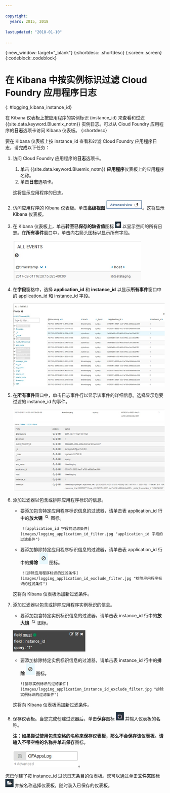 ```yaml
---

copyright:
  years: 2015, 2018

lastupdated: "2018-01-10"

---
```

{:new_window: target="_blank"}
{:shortdesc: .shortdesc}
{:screen:.screen}
{:codeblock:.codeblock}


# 在 Kibana 中按实例标识过滤 Cloud Foundry 应用程序日志
{: #logging_kibana_instance_id}

在 Kibana 仪表板上按应用程序的实例标识 (instance_id) 来查看和过滤 {{site.data.keyword.Bluemix_notm}} 实例日志。可以从 Cloud Foundry 应用程序的**日志**选项卡访问 Kibana 仪表板。
{:shortdesc}

要在 Kibana 仪表板上按 instance_id 查看和过滤 Cloud Foundry 应用程序日志，请完成以下任务：

1. 访问 Cloud Foundry 应用程序的**日志**选项卡。 

    1. 单击 {{site.data.keyword.Bluemix_notm}} **应用程序**仪表板上的应用程序名称。
    2. 单击**日志**选项卡。 
    
    这将显示应用程序的日志。

2. 访问应用程序的 Kibana 仪表板。单击**高级视图** ![“高级视图”链接](images/logging_advanced_view.jpg "“高级视图”链接")。这将显示 Kibana 仪表板。

3. 在 Kibana 仪表板上，单击**转至已保存的缺省值**图标 ![“转至已保存的缺省值”图标](images/logging_default_dash.jpg "“转至已保存的缺省值”图标") 以显示空间的所有日志。在**所有事件**窗口中，单击向右箭头图标以显示所有字段。 

    ![具有向右箭头图标的“所有事件”窗口](images/logging_all_events_no_fields.jpg "具有向右箭头图标的“所有事件”窗口")

4. 在**字段**窗格中，选择 **application_id** 和 **instance_id** 以显示**所有事件**窗口中的 application_id 和 instance_id 字段。

    ![选择了 application_id 和 instance_id 字段的“所有事件”窗口](images/logging_all_events_app_instance_select.jpg "选择了 application_id 和 instance_id 字段的“所有事件”窗口")

5. 在**所有事件**窗口中，单击日志事件行以显示该事件的详细信息。选择显示您要过滤的 instance_id 的事件。

    ![显示所选日志事件详细信息的“所有事件”窗口](images/logging_selected_log_event.jpg "显示所选日志事件详细信息的“所有事件”窗口")

6. 添加过滤器以包含或排除应用程序标识的信息。 

    * 要添加包含特定应用程序标识信息的过滤器，请单击表 application_id 行中的**放大镜** ![“放大镜”图标](images/logging_magnifying_glass.jpg) 图标。 
    
           ![application_id 字段的过滤条件](images/logging_application_id_filter.jpg "application_id 字段的过滤条件")
    
    * 要添加排除特定应用程序标识信息的过滤器，请单击表 application_id 行中的**排除** ![“排除”图标](images/logging_exclusion_icon.png) 图标。 
    
           ![排除应用程序标识的过滤条件](images/logging_application_id_exclude_filter.jpg "排除应用程序标识的过滤条件")
    
    这将向 Kibana 仪表板添加新过滤条件。
 

7. 添加过滤器以包含或排除应用程序实例标识的信息。 

    * 要添加包含特定实例标识信息的过滤器，请单击表 instance_id 行中的**放大镜** ![“放大镜”图标](images/logging_magnifying_glass.jpg "“放大镜”图标") 图标。 

    ![instance_id 字段的过滤条件](images/logging_instance_id_filter.jpg "instance_id 字段的过滤条件")

     * 要添加排除特定实例标识信息的过滤器，请单击表 instance_id 行中的**排除** ![“排除”图标](images/logging_exclusion_icon.png "“排除”图标") 图标。 
    
           ![排除实例标识的过滤条件](images/logging_application_instance_id_exclude_filter.jpg "排除实例标识的过滤条件")
    
    这将向 Kibana 仪表板添加新过滤条件。

9. 保存仪表板。当您完成创建过滤器后，单击**保存**图标 ![“保存”图标](images/logging_save.jpg "“保存”图标") 并输入仪表板的名称。 

    **注：**如果尝试使用包含空格的名称来保存仪表板，那么不会保存该仪表板。请输入不带空格的名称并单击**保存**图标。

    ![保存仪表板名称](images/logging_save_dashboard.jpg "保存仪表板名称")。

您已创建了按 instance_id 过滤日志条目的仪表板。您可以通过单击**文件夹**图标 ![“文件夹”图标](images/logging_folder.jpg "“文件夹”图标") 并按名称选择仪表板，随时装入已保存的仪表板。 
